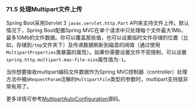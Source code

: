 ### 71.5 处理Multipart文件上传

Spring Boot采用Servlet 3 `javax.servlet.http.Part` API来支持文件上传。默认情况下，Spring Boot配置Spring MVC在单个请求中只处理每个文件最大1Mb，最多10Mb的文件数据。你可以覆盖那些值，也可以设置临时文件存储的位置（比如，存储到`/tmp`文件夹下）及传递数据刷新到磁盘的阀值（通过使用`MultipartProperties`类暴露的属性）。如果你需要设置文件不受限制，可以设置`spring.http.multipart.max-file-size`属性值为`-1`。

当你想要接收multipart编码文件数据作为Spring MVC控制器（controller）处理方法中被`@RequestParam`注解的`MultipartFile`类型的参数时，multipart支持就非常有用了。

更多详情可参考[MultipartAutoConfiguration](https://github.com/spring-projects/spring-boot/tree/v1.4.1.RELEASE/spring-boot-autoconfigure/src/main/java/org/springframework/boot/autoconfigure/web/MultipartAutoConfiguration.java)源码。
